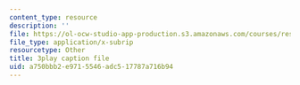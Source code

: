 ```yaml
---
content_type: resource
description: ''
file: https://ol-ocw-studio-app-production.s3.amazonaws.com/courses/res-6-012-introduction-to-probability-spring-2018/a750bbb2e9715546adc517787a716b94_xDN5Onmu0mk.vtt
file_type: application/x-subrip
resourcetype: Other
title: 3play caption file
uid: a750bbb2-e971-5546-adc5-17787a716b94
---
```

